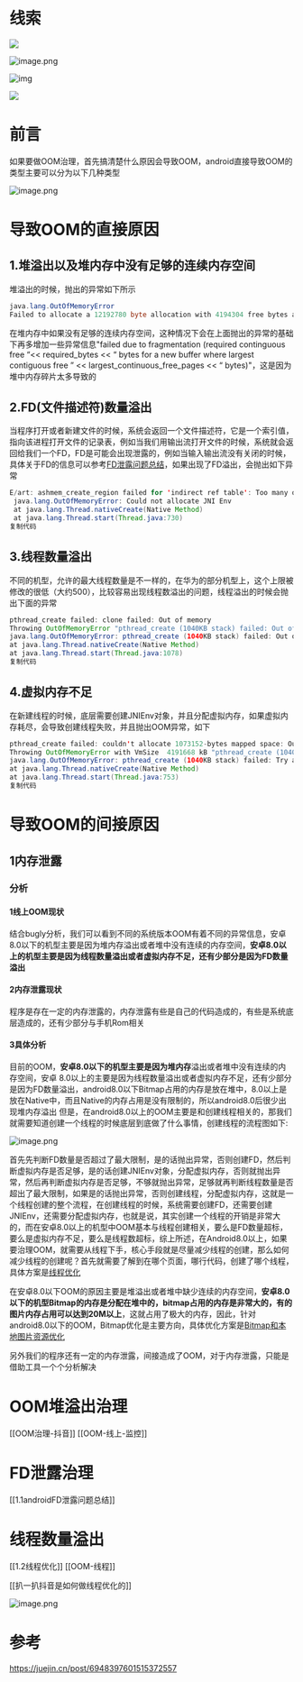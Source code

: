 # 线索
![](http://wupan.dns.army:5000/wupan/Typora-Picgo-Gitee/raw/branch/master/img/20210808155303.png)


![image.png](http://wupan.dns.army:5000/wupan/Typora-Picgo-Gitee/raw/branch/master/img/20210621103707.image)

![img](http://wupan.dns.army:5000/wupan/Typora-Picgo-Gitee/raw/branch/master/img/20210622140340.png)

![](http://wupan.dns.army:5000/wupan/Typora-Picgo-Gitee/raw/branch/master/img/20210731223143.png)

# 前言
如果要做OOM治理，首先搞清楚什么原因会导致OOM，android直接导致OOM的类型主要可以分为以下几种类型

![image.png](http://wupan.dns.army:5000/wupan/Typora-Picgo-Gitee/raw/branch/master/img/20210621103613.image)

# 导致OOM的直接原因

## 1.堆溢出以及堆内存中没有足够的连续内存空间
堆溢出的时候，抛出的异常如下所示

```java
java.lang.OutOfMemoryError
Failed to allocate a 12192780 byte allocation with 4194304 free bytes and 6MB until OOM    
```

在堆内存中如果没有足够的连续内存空间，这种情况下会在上面抛出的异常的基础下再多增加一些异常信息"failed due to fragmentation (required continguous free “<< required_bytes << “ bytes for a new buffer where largest contiguous free ” << largest_continuous_free_pages << “ bytes)"，这是因为堆中内存碎片太多导致的

## 2.FD(文件描述符)数量溢出
当程序打开或者新建文件的时候，系统会返回一个文件描述符，它是一个索引值，指向该进程打开文件的记录表，例如当我们用输出流打开文件的时候，系统就会返回给我们一个FD，FD是可能会出现泄露的，例如当输入输出流没有关闭的时候，具体关于FD的信息可以参考[FD泄露问题总结](https://blog.csdn.net/ws6013480777777/article/details/84594116)，如果出现了FD溢出，会抛出如下异常

```java
E/art: ashmem_create_region failed for 'indirect ref table': Too many open files
 java.lang.OutOfMemoryError: Could not allocate JNI Env
 at java.lang.Thread.nativeCreate(Native Method)
 at java.lang.Thread.start(Thread.java:730)
复制代码
```

## 3.线程数量溢出
不同的机型，允许的最大线程数量是不一样的，在华为的部分机型上，这个上限被修改的很低（大约500），比较容易出现线程数溢出的问题，线程溢出的时候会抛出下面的异常

```java
pthread_create failed: clone failed: Out of memory
Throwing OutOfMemoryError "pthread_create (1040KB stack) failed: Out of memory"
java.lang.OutOfMemoryError: pthread_create (1040KB stack) failed: Out of memory
at java.lang.Thread.nativeCreate(Native Method)
at java.lang.Thread.start(Thread.java:1078)
复制代码
```

## 4.虚拟内存不足
在新建线程的时候，底层需要创建JNIEnv对象，并且分配虚拟内存，如果虚拟内存耗尽，会导致创建线程失败，并且抛出OOM异常，如下

```java
pthread_create failed: couldn't allocate 1073152-bytes mapped space: Out of memory
Throwing OutOfMemoryError with VmSize  4191668 kB "pthread_create (1040KB stack) failed: Try again"
java.lang.OutOfMemoryError: pthread_create (1040KB stack) failed: Try again
at java.lang.Thread.nativeCreate(Native Method)
at java.lang.Thread.start(Thread.java:753)
复制代码
```

# 导致OOM的间接原因

## 1内存泄露

### 分析

####  1线上OOM现状

结合bugly分析，我们可以看到不同的系统版本OOM有着不同的异常信息，安卓8.0以下的机型主要是因为堆内存溢出或者堆中没有连续的内存空间，**安卓8.0以上的机型主要是因为线程数量溢出或者虚拟内存不足，还有少部分是因为FD数量溢出**

####  2内存泄露现状

程序是存在一定的内存泄露的，内存泄露有些是自己的代码造成的，有些是系统底层造成的，还有少部分与手机Rom相关

#### 3具体分析

目前的OOM，**安卓8.0以下的机型主要是因为堆内存**溢出或者堆中没有连续的内存空间，安卓   8.0以上的主要是因为线程数量溢出或者虚拟内存不足，还有少部分是因为FD数量溢出，android8.0以下Bitmap占用的内存是放在堆中，8.0以上是放在Native中，而且Native的内存占用是没有限制的，所以android8.0后很少出现堆内存溢出
 但是，在android8.0以上的OOM主要是和创建线程相关的，那我们就需要知道创建一个线程的时候底层到底做了什么事情，创建线程的流程图如下:

![image.png](http://wupan.dns.army:5000/wupan/Typora-Picgo-Gitee/raw/branch/master/img/20210621103707.image)

首先先判断FD数量是否超过了最大限制，是的话抛出异常，否则创建FD，然后判断虚拟内存是否足够，是的话创建JNIEnv对象，分配虚拟内存，否则就抛出异常，然后再判断虚拟内存是否足够，不够就抛出异常，足够就再判断线程数量是否超出了最大限制，如果是的话抛出异常，否则创建线程，分配虚拟内存，这就是一个线程创建的整个流程，在创建线程的时候，系统需要创建FD，还需要创建JNIEnv，还需要分配虚拟内存，也就是说，其实创建一个线程的开销是非常大的，而在安卓8.0以上的机型中OOM基本与线程创建相关，要么是FD数量超标，要么是虚拟内存不足，要么是线程数超标，综上所述，在Android8.0以上，如果要治理OOM，就需要从线程下手，核心手段就是尽量减少线程的创建，那么如何减少线程的创建呢？首先就需要了解到在哪个页面，哪行代码，创建了哪个线程，具体方案是[线程优化](https://juejin.cn/post/6948388639105613837)

在安卓8.0以下OOM的原因主要是堆溢出或者堆中缺少连续的内存空间，**安卓8.0以下的机型Bitmap的内存是分配在堆中的，bitmap占用的内存是非常大的，有的图片内存占用可以达到20M以上**，这就占用了极大的内存，因此，针对android8.0以下的OOM，Bitmap优化是主要方向，具体优化方案是[Bitmap和本地图片资源优化](https://juejin.cn/post/6948393362114215973)

另外我们的程序还有一定的内存泄露，间接造成了OOM，对于内存泄露，只能是借助工具一个个分析解决

# OOM堆溢出治理
[[OOM治理-抖音]]
[[OOM-线上-监控]]


# FD泄露治理
[[1.1androidFD泄露问题总结]]


# 线程数量溢出
[[1.2线程优化]]
[[OOM-线程]]

[[扒一扒抖音是如何做线程优化的]]

![image.png](http://wupan.dns.army:5000/wupan/Typora-Picgo-Gitee/raw/branch/master/img/202303270846022.png)


# 参考
https://juejin.cn/post/6948397601515372557


